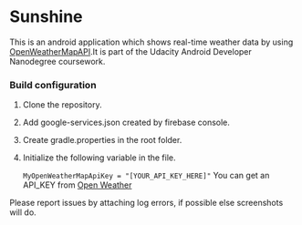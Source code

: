 Sunshine
========
This is an android application which shows real-time weather data by using <a href="http://openweathermap.org" target="_blank">OpenWeatherMapAPI</a>.It is part of the Udacity Android Developer Nanodegree coursework.


### Build configuration
 
 1. Clone the repository.
 2. Add google-services.json created by firebase console.
 3. Create gradle.properties in the root folder.
 4. Initialize the following variable in the file.
 
    `MyOpenWeatherMapApiKey = "[YOUR_API_KEY_HERE]"`
    You can get an API_KEY from <a href="http://openweathermap.org" target="_blank">Open Weather</a>

Please report issues by attaching log errors, if possible else screenshots will do.
